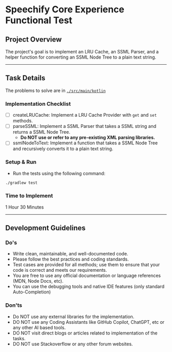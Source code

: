 # Speechify Core Experience Functional Test

## Project Overview

The project's goal is to implement an LRU Cache, an SSML Parser, and a helper function for converting an SSML Node Tree to a plain text string.

---

## Task Details

The problems to solve are in [`./src/main/kotlin`](./src/main/kotlin)

### Implementation Checklist

- [ ] createLRUCache: Implement a LRU Cache Provider with `get` and `set` methods.
- [ ] parseSSML: Implement a SSML Parser that takes a SSML string and returns a SSML Node Tree.
   -  **Do NOT use or refer to any pre-existing XML parsing libraries.**
- [ ] ssmlNodeToText: Implement a function that takes a SSML Node Tree and recursively converts it to a plain text string. 

### Setup & Run

- Run the tests using the following command:

```bash
./gradlew test
```

### Time to Implement

1 Hour 30 Minutes

---

## Development Guidelines

### Do's

- Write clean, maintainable, and well-documented code.
- Please follow the best practices and coding standards.
- Test cases are provided for all methods; use them to ensure that your code is correct and meets our requirements.
- You are free to use any official documentation or language references (MDN, Node Docs, etc).
- You can use the debugging tools and native IDE features (only standard Auto-Completion)

### Don'ts

- Do NOT use any external libraries for the implementation.
- DO NOT use any Coding Assistants like GitHub Copilot, ChatGPT, etc or any other AI based tools.
- DO NOT visit direct blogs or articles related to implementation of the tasks.
- DO NOT use Stackoverflow or any other forum websites.
